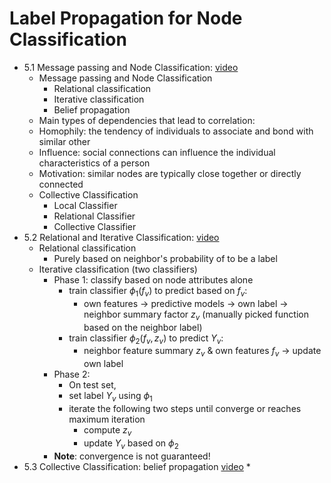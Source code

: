 # Label Propagation for Node Classification

* 5.1 Message passing and Node Classification: [video](https://www.youtube.com/watch?v=6g9vtxUmfwM&list=PLoROMvodv4rPLKxIpqhjhPgdQy7imNkDn&index=14&ab_channel=StanfordOnline)
  * Message passing and Node Classification
    * Relational classification
    * Iterative classification
    * Belief propagation
  * Main types of dependencies that lead to correlation:
  * Homophily: the tendency of individuals to associate and bond with similar other
  * Influence: social connections can influence the individual characteristics of a person
  * Motivation: similar nodes are typically close together or directly connected
  * Collective Classification
    * Local Classifier
    * Relational Classifier
    * Collective Classifier
* 5.2 Relational and Iterative Classification: [video](https://www.youtube.com/watch?v=QUO-HQ44EDc&list=PLoROMvodv4rPLKxIpqhjhPgdQy7imNkDn&index=15)
  * Relational classification
    * Purely based on neighbor's probability of to be a label
  * Iterative classification (two classifiers)
    * Phase 1: classify based on node attributes alone
      * train classifier $\phi_1(f_v)$ to predict based on $f_v$:
        * own features -> predictive models -> own label -> neighbor summary factor $z_v$ (manually picked function based on the neighbor label)
      * train classifier $\phi_2(f_v, z_v)$ to predict $Y_v$:
        * neighbor feature summary $z_v$ & own features $f_v$ -> update own label
    * Phase 2: 
      * On test set, 
      * set label $Y_v$ using $\phi_1$
      * iterate the following two steps until converge or reaches maximum iteration
        * compute $z_v$ 
        * update $Y_v$ based on $\phi_2$
    * **Note**: convergence is not guaranteed!
* 5.3 Collective Classification: belief propagation [video](https://www.youtube.com/watch?v=kh3I_UTtUOo&list=PLoROMvodv4rPLKxIpqhjhPgdQy7imNkDn&index=16)
  * 